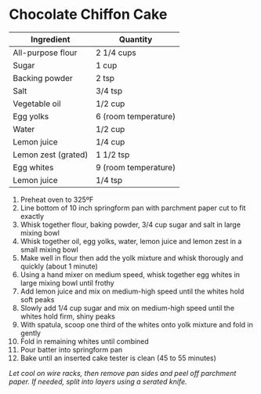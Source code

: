 Chocolate Chiffon Cake
======================

Ingredient | Quantity
---|---
All-purpose flour | 2 1/4 cups
Sugar | 1 cup
Backing powder | 2 tsp
Salt | 3/4 tsp
Vegetable oil | 1/2 cup
Egg yolks | 6 (room temperature)
Water | 1/2 cup
Lemon juice | 1/4 cup
Lemon zest (grated) | 1 1/2 tsp
Egg whites | 9 (room temperature)
Lemon juice | 1/4 tsp

1. Preheat oven to 325ºF
2. Line bottom of 10 inch springform pan with parchment paper cut to fit exactly
3. Whisk together flour, baking powder, 3/4 cup sugar and salt in large mixing bowl
4. Whisk together oil, egg yolks, water, lemon juice and lemon zest in a small mixing bowl
5. Make well in flour then add the yolk mixture and whisk thorougly and quickly (about 1 minute)
6. Using a hand mixer on medium speed, whisk together egg whites in large mixing bowl until frothy
7. Add lemon juice and mix on medium-high speed until the whites hold soft peaks
8. Slowly add 1/4 cup sugar and mix on medium-high speed until the whites hold firm, shiny peaks
9. With spatula, scoop one third of the whites onto yolk mixture and fold in gently
10. Fold in remaining whites until combined
11. Pour batter into springform pan
12. Bake until an inserted cake tester is clean (45 to 55 minutes)

*Let cool on wire racks, then remove pan sides and peel off parchment paper. If needed, split into layers using a serated knife.*
